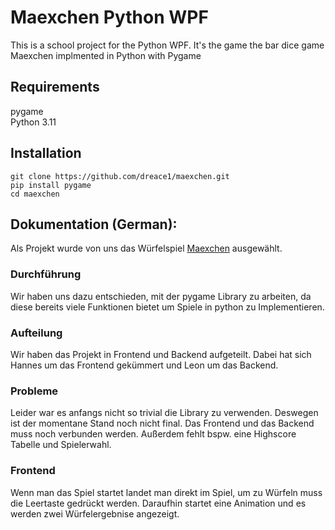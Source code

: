 # Maexchen Python WPF

This is a school project for the Python WPF. It's the game the bar dice game Maexchen implmented in Python with Pygame


## Requirements
pygame <br>
Python 3.11


## Installation
```shell
git clone https://github.com/dreace1/maexchen.git
pip install pygame
cd maexchen
```

## Dokumentation (German):
Als Projekt wurde von uns das Würfelspiel [Maexchen](https://de.wikipedia.org/wiki/Mäxchen) ausgewählt. <br>

### Durchführung
Wir haben uns dazu entschieden, mit der pygame Library zu arbeiten, da diese bereits viele Funktionen bietet um Spiele in python zu Implementieren. <br>

### Aufteilung
Wir haben das Projekt in Frontend und Backend aufgeteilt. Dabei hat sich Hannes um das Frontend gekümmert und Leon um das Backend.

### Probleme
Leider war es anfangs nicht so trivial die Library zu verwenden. Deswegen ist der momentane Stand noch nicht final. Das Frontend und das Backend muss noch verbunden werden. Außerdem fehlt bspw. eine Highscore Tabelle und Spielerwahl.

### Frontend
Wenn man das Spiel startet landet man direkt im Spiel, um zu Würfeln muss die Leertaste gedrückt werden. Daraufhin startet eine Animation und es werden zwei Würfelergebnise angezeigt.